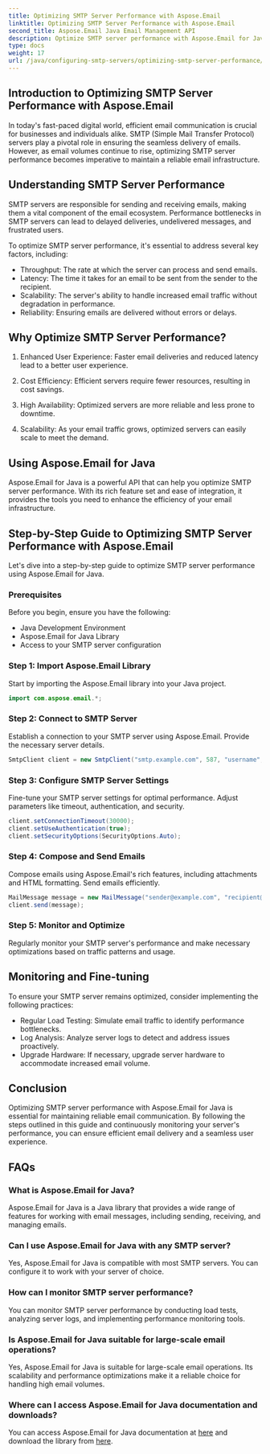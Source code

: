 ```yaml
---
title: Optimizing SMTP Server Performance with Aspose.Email
linktitle: Optimizing SMTP Server Performance with Aspose.Email
second_title: Aspose.Email Java Email Management API
description: Optimize SMTP server performance with Aspose.Email for Java. Learn how to enhance email delivery, reduce latency, and ensure reliability.
type: docs
weight: 17
url: /java/configuring-smtp-servers/optimizing-smtp-server-performance/
---
```


## Introduction to Optimizing SMTP Server Performance with Aspose.Email

In today's fast-paced digital world, efficient email communication is crucial for businesses and individuals alike. SMTP (Simple Mail Transfer Protocol) servers play a pivotal role in ensuring the seamless delivery of emails. However, as email volumes continue to rise, optimizing SMTP server performance becomes imperative to maintain a reliable email infrastructure.

## Understanding SMTP Server Performance

SMTP servers are responsible for sending and receiving emails, making them a vital component of the email ecosystem. Performance bottlenecks in SMTP servers can lead to delayed deliveries, undelivered messages, and frustrated users.

To optimize SMTP server performance, it's essential to address several key factors, including:

- Throughput: The rate at which the server can process and send emails.
- Latency: The time it takes for an email to be sent from the sender to the recipient.
- Scalability: The server's ability to handle increased email traffic without degradation in performance.
- Reliability: Ensuring emails are delivered without errors or delays.

## Why Optimize SMTP Server Performance?

1. Enhanced User Experience: Faster email deliveries and reduced latency lead to a better user experience.

2. Cost Efficiency: Efficient servers require fewer resources, resulting in cost savings.

3. High Availability: Optimized servers are more reliable and less prone to downtime.

4. Scalability: As your email traffic grows, optimized servers can easily scale to meet the demand.

## Using Aspose.Email for Java

Aspose.Email for Java is a powerful API that can help you optimize SMTP server performance. With its rich feature set and ease of integration, it provides the tools you need to enhance the efficiency of your email infrastructure.

## Step-by-Step Guide to Optimizing SMTP Server Performance with Aspose.Email

Let's dive into a step-by-step guide to optimize SMTP server performance using Aspose.Email for Java.

### Prerequisites

Before you begin, ensure you have the following:

- Java Development Environment
- Aspose.Email for Java Library
- Access to your SMTP server configuration

### Step 1: Import Aspose.Email Library

Start by importing the Aspose.Email library into your Java project.

```java
import com.aspose.email.*;
```

### Step 2: Connect to SMTP Server

Establish a connection to your SMTP server using Aspose.Email. Provide the necessary server details.

```java
SmtpClient client = new SmtpClient("smtp.example.com", 587, "username", "password");
```

### Step 3: Configure SMTP Server Settings

Fine-tune your SMTP server settings for optimal performance. Adjust parameters like timeout, authentication, and security.

```java
client.setConnectionTimeout(30000);
client.setUseAuthentication(true);
client.setSecurityOptions(SecurityOptions.Auto);
```

### Step 4: Compose and Send Emails

Compose emails using Aspose.Email's rich features, including attachments and HTML formatting. Send emails efficiently.

```java
MailMessage message = new MailMessage("sender@example.com", "recipient@example.com", "Subject", "Body");
client.send(message);
```

### Step 5: Monitor and Optimize

Regularly monitor your SMTP server's performance and make necessary optimizations based on traffic patterns and usage.

## Monitoring and Fine-tuning

To ensure your SMTP server remains optimized, consider implementing the following practices:

- Regular Load Testing: Simulate email traffic to identify performance bottlenecks.
- Log Analysis: Analyze server logs to detect and address issues proactively.
- Upgrade Hardware: If necessary, upgrade server hardware to accommodate increased email volume.

## Conclusion

Optimizing SMTP server performance with Aspose.Email for Java is essential for maintaining reliable email communication. By following the steps outlined in this guide and continuously monitoring your server's performance, you can ensure efficient email delivery and a seamless user experience.

## FAQs

### What is Aspose.Email for Java?

Aspose.Email for Java is a Java library that provides a wide range of features for working with email messages, including sending, receiving, and managing emails.

### Can I use Aspose.Email for Java with any SMTP server?

Yes, Aspose.Email for Java is compatible with most SMTP servers. You can configure it to work with your server of choice.

### How can I monitor SMTP server performance?

You can monitor SMTP server performance by conducting load tests, analyzing server logs, and implementing performance monitoring tools.

### Is Aspose.Email for Java suitable for large-scale email operations?

Yes, Aspose.Email for Java is suitable for large-scale email operations. Its scalability and performance optimizations make it a reliable choice for handling high email volumes.

### Where can I access Aspose.Email for Java documentation and downloads?

You can access Aspose.Email for Java documentation at [here](https://reference.aspose.com/email/java/) and download the library from [here](https://releases.aspose.com/email/java/).
